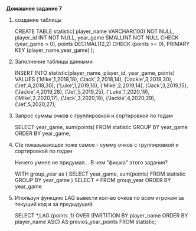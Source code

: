 **Домашнее задание 7**

1. создание таблицы

    CREATE TABLE statistic( player_name VARCHAR(100) NOT NULL, player_id INT NOT NULL, year_game SMALLINT NOT NULL CHECK (year_game > 0), points DECIMAL(12,2) CHECK (points >= 0), PRIMARY KEY (player_name,year_game) );

2. Заполнение таблицы данными

    INSERT INTO statistic(player_name, player_id, year_game, points) VALUES ('Mike',1,2018,18), ('Jack',2,2018,14), ('Jackie',3,2018,30), ('Jet',4,2018,30), ('Luke',1,2019,16), ('Mike',2,2019,14), ('Jack',3,2019,15), ('Jackie',4,2019,28), ('Jet',5,2019,25), ('Luke',1,2020,19), ('Mike',2,2020,17), ('Jack',3,2020,18), ('Jackie',4,2020,29), ('Jet',5,2020,27);

3. Запрос суммы очков с группировкой и сортировкой по годам

    SELECT year_game, sum(points) FROM statistic GROUP BY year_game ORDER BY year_game;    
    
4. Сte показывающее тоже самое  -    сумму очков с группировкой и сортировкой по годам
    
    Ничего умнее не придумал... В чем  "фишка" этого задания?
    
    WITH group_year as (
    	SELECT year_game, sum(points) FROM statistic GROUP BY year_game
    )
    SELECT * FROM group_year ORDER BY year_game
    
5. Ипользуя функцию LAG вывести кол-во очков по всем игрокам за текущий код и за предыдущий.

    SELECT *,LAG (points ,1) OVER (PARTITION BY player_name ORDER BY player_name  ASC) AS previos_year_points FROM statistic;